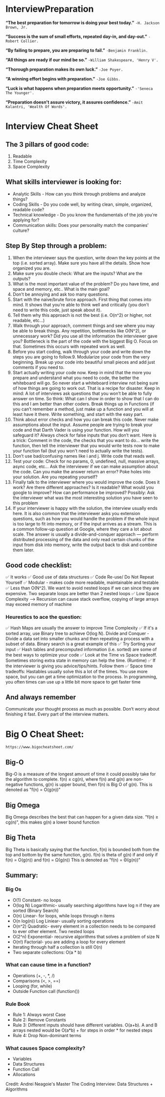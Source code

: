 # InterviewPreparation


**“The best preparation for tomorrow is doing your best today.”** ``` -H. Jackson Brown, Jr. ```


**“Success is the sum of small efforts, repeated day-in, and day-out.”** ``` -Robert Collier. ```


**“By failing to prepare, you are preparing to fail.”** ``` -Benjamin Franklin. ```


**“All things are ready if our mind be so.”** ``` -William Shakespeare, 'Henry V'. ```


**“Thorough preparation makes its own luck.”** ``` -Joe Poyer. ```


**“A winning effort begins with preparation.”** ``` -Joe Gibbs. ```


**“Luck is what happens when preparation meets opportunity.”** ``` -'Seneca The Younger'. ```


**“Preparation doesn't assure victory, it assures confidence.”** ``` -Amit Kalantri, 'Wealth Of Words'. ```

# Interview Cheat Sheet

## The 3 pillars of good code:
1. Readable
2. Time Complexity
3. Space Complexity

## What skills interviewer is looking for:
- Analytic Skills - How can you think through problems and analyze things?
- Coding Skills - Do you code well, by writing clean, simple, organized, readable code?
- Technical knowledge - Do you know the fundamentals of the job you're applying for?
- Communication skills: Does your personality match the companies’ culture?

## Step By Step through a problem:
1. When the interviewer says the question, write down the key points at the top (i.e. sorted array). Make sure  you have all the details. Show how organized you are.
2. Make sure you double check: What are the inputs? What are the outputs?
3. What is the most important value of the problem? Do you have time, and space and memory, etc.. What is the main goal?
4. Don't be annoying and ask too many questions.
5. Start with the naive/brute force approach. First thing that comes into mind. It shows that you’re able to think well and critically (you don't need to write this code, just speak about it).
6. Tell them why this approach is not the best (i.e. O(n^2) or higher, not readable, etc...)
7. Walk through your approach, comment things and see where you may be able to break things. Any repetition, bottlenecks like O(N^2), or unnecessary work? Did you use all the information the interviewer gave you? Bottleneck is the part of the code with the biggest Big O. Focus on that. Sometimes this occurs with repeated work as well.
8. Before you start coding, walk through your code and write down the steps you are going to follow.9. Modularize your code from the very beginning. Break up your code into beautiful small pieces and add just comments if you need to.
10. Start actually writing your code now. Keep in mind that the more you prepare and understand what you need to code, the better the whiteboard will go. So never start a whiteboard interview not being sure of how things are going to work out. That is a recipe for disaster. Keep in mind: A lot of interviews ask questions that you won’t be able to fully answer on time. So think: What can I show in order to show that I can do this and I am better than other coders. Break things up in Functions (if you can’t remember a method, just make up a function
and you will at least have it there. Write something, and start with the easy part.
11. Think about error checks and how you can break this code. Never make assumptions about the input. Assume people are trying to break your code and that Darth Vader is using your function. How will you safeguard it? Always check for false inputs that you don’t want. Here is a trick: Comment in the code, the checks that you want to do… write the function, then tell the interviewer that you would write tests now to make your function fail (but you won't need to actually write the tests).
12. Don’t use bad/confusing names like i and j. Write code that reads well.
13. Test your code: Check for no params, 0, undefined, null, massive arrays, async code, etc… Ask the interviewer if we can make assumption about the code. Can you make the answer return an error? Poke holes into your solution. Are you repeating yourself?
14. Finally talk to the interviewer where you would improve the code. Does it work? Are there different approaches? Is it readable? What would you google to improve? How can performance be improved? Possibly: Ask the interviewer what was the most interesting solution you have seen to this problem
15. If your interviewer is happy with the solution, the interview usually ends here. It is also common that the interviewer asks you extension questions, such as how you would handle the problem if the whole input is too large to fit into memory, or if the input arrives as a stream. This is a common follow-up question at Google, where they care a lot about scale. The answer is usually a divide-and-conquer approach — perform distributed processing of the data and only read certain chunks of the input from disk into memory, write the output back to disk and combine them later.

## Good code checklist:

✅    It works
✅    Good use of data structures
✅    Code Re-use/ Do Not Repeat Yourself
✅    Modular - makes code more readable, maintainable and testable
✅    Less than O(N^2). We want to avoid nested loops if we can since they are expensive. Two separate loops are better than 2 nested loops
✅    Low Space Complexity --> Recursion can cause stack overflow, copying of large arrays may exceed memory of machine


### Heurestics to ace the question:
✅    Hash Maps are usually the answer to improve Time Complexity
✅    If it's a sorted array, use Binary tree to achieve O(log N). Divide and Conquer - Divide a data set into smaller chunks and then repeating a process with a subset of data. Binary search is a great example of this
✅    Try Sorting your input
✅    Hash tables and precomputed information (i.e. sorted) are some of the best ways to optimize your code
✅    Look at the Time vs Space tradeoff. Sometimes storing extra state in memory can help the time. (Runtime)
✅    If the interviewer is giving you advice/tips/hints. Follow them
✅    Space time tradeoffs: Hastables usually solve this a lot of the times. You use more space, but you can get a time optimization to the process. In programming, you often times can use up a little bit more space to get faster time

## And always remember
Communicate your thought process as much as possible. Don’t worry about finishing it fast. Every part of the interview matters.

# Big O Cheat Sheet:
    https://www.bigocheatsheet.com/

## Big-O
Big-O is a measure of the longest amount of time it could possibly take for the algorithm to complete.
f(n) ≤ cg(n), where f(n) and g(n) are non-negative functions, g(n) is upper bound, then f(n) is Big O of g(n). This is denoted as "f(n) = O(g(n))"

## Big Omega
Big Omega describes the best that can happen for a given data size.
"f(n) ≥ cg(n)", this makes g(n) a lower bound function

## Big Theta
Big Theta is basically saying that the function, f(n) is bounded both from the top and bottom by the same function, g(n).
f(n) is theta of g(n) if and only if f(n) = O(g(n)) and f(n) = Ω(g(n))
This is denoted as "f(n) = Θ(g(n))"

## Summary:
### Big Os
- O(1) Constant- no loops
- O(log N) Logarithmic- usually searching algorithms have log n if they are sorted (Binary Search)
- O(n) Linear- for loops, while loops through n items
- O(n log(n)) Log Liniear- usually sorting operations
- O(n^2) Quadratic- every element in a collection needs to be compared to ever other element. Two nested loops
- O(2^n) Exponential- recursive algorithms that solves a problem of size N
- O(n!) Factorial- you are adding a loop for every element
- Iterating through half a collection is still O(n)
- Two separate collections: O(a * b)

### What can cause time in a function?
- Operations (+, -, *, /)
- Comparisons (<, >, ==)
- Looping (for, while)
- Outside Function call (function())

### Rule Book
- Rule 1: Always worst Case
- Rule 2: Remove Constants
- Rule 3: Different inputs should have different variables. O(a+b). A and B arrays nested would be O(a*b)
    \+ for steps in order
    \* for nested steps
- Rule 4: Drop Non-dominant terms

### What causes Space complexity?
- Variables
- Data Structures
- Function Call
- Allocations

Credit: Andrei Neagoie's Master The Coding Interview: Data Structures + Algorithms